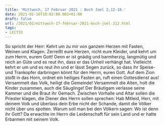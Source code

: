 ```yaml
---
title: 'Mittwoch, 17 Februar 2021 : Buch Joel 2,12-18.'
date: 2021-02-16T18:02:00.001+01:00
draft: false
url: /2021/02/mittwoch-17-februar-2021-buch-joel-212.html
tags: 
- LECTIO
---
```


So spricht der Herr: Kehrt um zu mir von ganzem Herzen mit Fasten, Weinen und Klagen. Zerreißt eure Herzen, nicht eure Kleider, und kehrt um zum Herrn, eurem Gott! Denn er ist gnädig und barmherzig, langmütig und reich an Güte und es reut ihn, dass er das Unheil verhängt hat. Vielleicht kehrt er um und es reut ihn und er lässt Segen zurück, so dass ihr Speise- und Trankopfer darbringen könnt für den Herrn, euren Gott. Auf dem Zion stoßt in das Horn, ordnet ein heiliges Fasten an, ruft einen Gottesdienst aus! Versammelt das Volk, heiligt die Gemeinde! Versammelt die Alten, holt die Kinder zusammen, auch die Säuglinge! Der Bräutigam verlasse seine Kammer und die Braut ihr Gemach. Zwischen Vorhalle und Altar sollen die Priester klagen, die Diener des Herrn sollen sprechen: Hab Mitleid, Herr, mit deinem Volk und überlass dein Erbe nicht der Schande, damit die Völker nicht über uns spotten. Warum soll man bei den Völkern sagen: Wo ist denn ihr Gott? Da erwachte im Herrn die Leidenschaft für sein Land und er hatte Erbarmen mit seinem Volk.